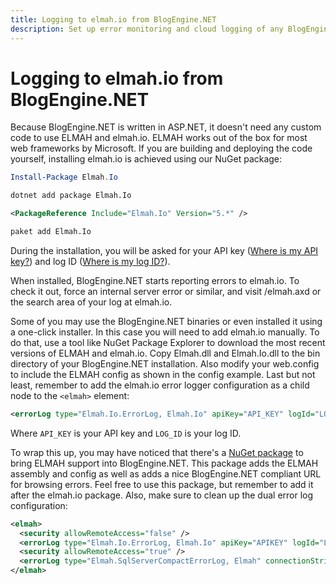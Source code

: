 ```yaml
---
title: Logging to elmah.io from BlogEngine.NET
description: Set up error monitoring and cloud logging of any BlogEngine.NET blog. Instant notifications when your blog is down os starts failing.
---
```


# Logging to elmah.io from BlogEngine.NET

Because BlogEngine.NET is written in ASP.NET, it doesn't need any custom code to use ELMAH and elmah.io. ELMAH works out of the box for most web frameworks by Microsoft. If you are building and deploying the code yourself, installing elmah.io is achieved using our NuGet package:

```powershell fct_label="Package Manager"
Install-Package Elmah.Io
```
```cmd fct_label=".NET CLI"
dotnet add package Elmah.Io
```
```xml fct_label="PackageReference"
<PackageReference Include="Elmah.Io" Version="5.*" />
```
```xml fct_label="Paket CLI"
paket add Elmah.Io
```

During the installation, you will be asked for your API key ([Where is my API key?](where-is-my-api-key.md)) and log ID ([Where is my log ID?](where-is-my-log-id.md)).

When installed, BlogEngine.NET starts reporting errors to elmah.io. To check it out, force an internal server error or similar, and visit /elmah.axd or the search area of your log at elmah.io.

Some of you may use the BlogEngine.NET binaries or even installed it using a one-click installer. In this case you will need to add elmah.io manually. To do that, use a tool like NuGet Package Explorer to download the most recent versions of ELMAH and elmah.io. Copy Elmah.dll and Elmah.Io.dll to the bin directory of your BlogEngine.NET installation. Also modify your web.config to include the ELMAH config as shown in the config example. Last but not least, remember to add the elmah.io error logger configuration as a child node to the ```<elmah>``` element:

```xml
<errorLog type="Elmah.Io.ErrorLog, Elmah.Io" apiKey="API_KEY" logId="LOG_ID" />
```

Where `API_KEY` is your API key and `LOG_ID` is your log ID.

To wrap this up, you may have noticed that there's a [NuGet package](https://www.nuget.org/packages/Elmah.BlogEngine.Net/) to bring ELMAH support into BlogEngine.NET. This package adds the ELMAH assembly and config as well as adds a nice BlogEngine.NET compliant URL for browsing errors. Feel free to use this package, but remember to add it after the elmah.io package. Also, make sure to clean up the dual error log configuration:

```xml
<elmah>
  <security allowRemoteAccess="false" />
  <errorLog type="Elmah.Io.ErrorLog, Elmah.Io" apiKey="APIKEY" logId="LOGID" />
  <security allowRemoteAccess="true" />
  <errorLog type="Elmah.SqlServerCompactErrorLog, Elmah" connectionStringName="elmah-sqlservercompact" />
</elmah>
```
